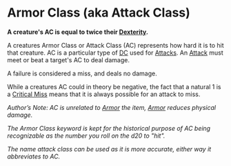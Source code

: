# Armor Class (aka Attack Class)
**A creature's AC is equal to twice their [Dexterity](../Chosen%20Statistics/Dexterity.md).**

A creatures Armor Class or Attack Class (AC) represents how hard it is to hit that creature. AC is a particular type of [DC](../../Game%20Procedures/DC.md) used for [Attacks](../../Game%20Procedures/Attack.md). An [Attack](../../Game%20Procedures/Attack.md) must meet or beat a target's AC to deal damage.

A failure is considered a miss, and deals no damage.

While a creatures AC could in theory be negative, the fact that a natural 1 is a [Critical Miss](../../Game%20Procedures/Dice%20Rolls/Critical%20Miss.md) means that it is always possible for an attack to miss.



*Author’s Note:*
*AC is unrelated to [Armor](../../Items/Equipment/Armor.md) the item, [Armor](../../Items/Equipment/Armor.md) reduces physical damage.*

*The Armor Class keyword is kept for the historical purpose of AC being recognizable as the number you roll on the d20 to "hit".*

*The name attack class can be used as it is more accurate, either way it abbreviates to AC.*